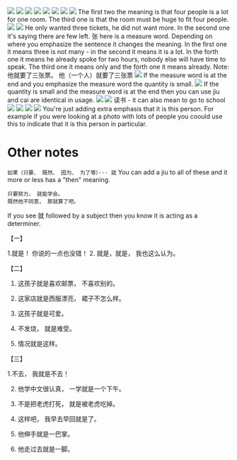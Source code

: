 ![](2021-01-27-08-08-55.png)
![](2021-01-27-08-12-04.png)
![](2021-01-27-08-55-00.png)
![](2021-01-27-08-54-50.png)
![](2021-01-27-08-55-20.png)
![](2021-01-27-08-56-02.png)
![](2021-01-27-08-57-31.png)
![](2021-01-27-09-02-08.png)
The first two the meaning is that four people is a lot for one room. The third one is that the room must be huge to fit four people.
![](2021-01-29-08-01-48.png)
![](2021-01-29-08-03-30.png)
He only wanted three tickets, he did not want more.
In the second one it's saying there are few left. 张 here is a measure word.
Depending on where you emphasize the sentence it changes the meaning. In the first one it means three is not many - in the second it means it is a lot.
In the forth one it means he already spoke for two hours, nobody else will have time to speak. The third one it means only and the forth one it means already.
Note:
他就要了三张票。
他（一个人）就要了三张票
![](2021-01-29-08-14-37.png)
If the measure word is at the end and you emphasize the measure word the quantity is small.
![](2021-01-29-08-29-22.png)
If the quantity is small and the measure word is at the end then you can use jiu and cai are identical in usage.
![](2021-01-29-08-42-20.png)
![](2021-01-29-08-44-19.png)
读书 - it can also mean to go to school
![](2021-01-29-08-54-29.png)
![](2021-01-29-08-54-59.png)
![](2021-01-29-08-56-45.png)
![](2021-01-29-08-58-26.png)
You're just adding extra emphasis that it is this person. For example if you were looking at a photo with lots of people you coould use this to indicate that it is this person in particular.

# Other notes
`如果（只要、 既然、 因为、 为了等）··· 就` You can add a jiu to all of these and it more or less has a "then" meaning.

    只要努力， 就能学会。
    既然他不同意， 那就算了吧。

If you see 就 followed by a subject then you know it is acting as a determiner.

【一】

1.就是！ 你说的一点也没错！
2. 就是，就是， 我也这么认为。

【二】

1. 这孩子就是喜欢邮票， 不喜欢别的。

2. 这家店就是西服漂亮， 裙子不怎么样。

3. 这孩子就是可爱。

4. 不发烧， 就是难受。

5. 情况就是这样。


【三】


1.不去， 我就是不去！

2. 他学中文很认真， 一学就是一个下午。

3. 不是把老虎打死， 就是被老虎吃掉。

4. 这样吧， 我早去早回就是了。

5. 他伸手就是一巴掌。

6. 他走过去就是一脚。